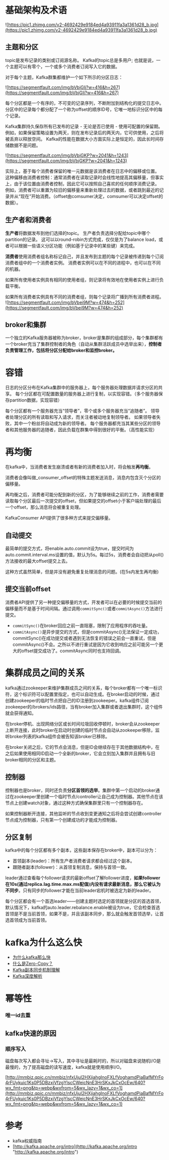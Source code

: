 # 基础架构及术语

![https://pic1.zhimg.com/v2-4692429e9184ed4a93911fa3a1361d28_b.jpg](https://pic1.zhimg.com/v2-4692429e9184ed4a93911fa3a1361d28_b.jpg)

## 主题和分区
topic是发布记录的类别或订阅源名称。 Kafka的topic总是多用户; 也就是说，一个主题可以有零个，一个或多个消费者订阅写入它的数据。

对于每个主题，Kafka群集都维护一个如下所示的分区日志：

![https://segmentfault.com/img/bVbjGIj?w=416&h=267](https://segmentfault.com/img/bVbjGIj?w=416&h=267)

每个分区都是一个有序的，不可变的记录序列，不断附加到结构化的提交日志中。 分区中的记录每个都分配了一个称为offset的顺序ID号，它唯一地标识分区中的每个记录。

Kafka集群持久保存所有已发布的记录 - 无论是否已使用 - 使用可配置的保留期。 例如，如果保留策略设置为两天，则在发布记录后的两天内，它可供使用，之后将被丢弃以释放空间。 Kafka的性能在数据大小方面实际上是恒定的，因此长时间存储数据不是问题。

![https://segmentfault.com/img/bVbjGKP?w=2041&h=1243](https://segmentfault.com/img/bVbjGKP?w=2041&h=1243)

实际上，基于每个消费者保留的唯一元数据是该消费者在日志中的偏移或位置。 这种偏移由消费者控制：通常消费者在读取记录时会线性地提高其偏移量，但事实上，由于该位置由消费者控制，因此它可以按照自己喜欢的任何顺序消费记录。 例如，消费者可以重置为较旧的偏移量来重新处理过去的数据，或者跳到最近的记录并从“现在”开始消费。（offset由comsumer决定，comsumer可以决定offset的数据）。


## 生产者和消费者

**生产者**将数据发布到他们选择的topic。 生产者负责选择分配给topic中哪个partition的记录。 这可以以round-robin方式完成，仅仅是为了balance load，或者可以根据一些语义分区功能（例如基于记录中的某些键）来完成。


**消费者**使用消费者组名称标记自己，并且发布到主题的每个记录被传递到每个订阅消费者组中的一个消费者实例。 消费者实例可以在不同的进程中，也可以在不同的机器。

如果所有使用者实例具有相同的使用者组，则记录将有效地在使用者实例上进行负载平衡。

如果所有消费者实例具有不同的消费者组，则每个记录将广播到所有消费者进程。
![https://segmentfault.com/img/bVbei9M?w=474&h=252](https://segmentfault.com/img/bVbei9M?w=474&h=252)

## broker和集群
一个独立的Kafka服务器被称为broker，broker是集群的组成部分，每个集群都有一个broker充当了集群控制者的角色（自动从集群活跃成员中选举出来），**控制者负责管理工作，包括将分区分配给broker和监控broker。**

# 容错

日志的分区分布在Kafka集群中的服务器上，每个服务器处理数据并请求分区的共享。 每个分区都在可配置数量的服务器上进行复制，以实现容错。（多个服务器保存partition数据，实现容错）

每个分区都有一个服务器充当“领导者”，零个或多个服务器充当“追随者”。 领导者处理分区的所有读取和写入请求，而关注者被动地复制领导者。 如果领导者失败，其中一个粉丝将自动成为新的领导者。 每个服务器都充当其某些分区的领导者和其他服务器的追随者，因此负载在群集中得到很好的平衡。（高性能实现）

# 再均衡
在kafka中，当消费者发生崩溃或者有新的消费者加入时，将会触发**再均衡**。

消费者会像叫做_consumer_offset的特殊主题发送消息，消息内包含灭个分区的偏移量。

再均衡之后，消费者可能分配到新的分区，为了能够继续之前的工作，消费者需要读取每个分区最后一次提交的offset，但如果提交的offset小于客户端处理的最后一个offset，那么消息将会被重复处理。

KafkaConsumer API提供了很多种方式来提交偏移量。

## 自动提交
最简单的提交方式，将enable.auto.commit设为true，提交时间为auto.commit.interval.ms设置的值，默认为5s。每过5s，消费者会自动把从poll()方法接收的最大offset提交上去。

这种方式虽然简单，但是并没有避免重复处理消息的问题。(在5s内发生再均衡)

## 提交当前offset
消费者API提供了另一种提交偏移量的方式，开发者可以在必要的时候提交当前的偏移量而不是基于时间间隔。通过调用`commitSync()`或者`commitAsync()`方法进行提交。

- `commitSync()`在broker回应之前一直阻塞，限制了应用程序的吞吐量。
- `commitAsync()`是异步提交的方式，但是commitAsync()无法保证一定成功，commitSync()在成功提交或者遇到无法恢复的错误之前会一直重试，但是commitAsync()不会。之所以不进行重试是因为它收到响应之前可能另一个更大的offset提交成功了。commitAsync同时也支持回调。


# 集群成员之间的关系
kafka通过zookeeper来维护集群成员之间的关系，每个broker都有一个唯一标识符，这个标识符可以配置里指定，也可以自动生成。在broker启动的时候，通过创建zookeeper的临时节点把自己的ID注册到zookeeper。kafka组件订阅zookeeper的/brokers/ids路径，当有broker加入集群或者退出集群时，这个组件就会获得通知。

在broker停机、出现网络分区或长时间垃圾回收停顿时，broker会从zookeeper上断开连接，此时broker在启动时创建的临时节点会自动从zookeeper移除，监听broker列表的kafka组件会被告知该broker已移除。

在broker关闭之后，它的节点会消息，但是ID会继续存在于其他数据结构中，在之后如果使用相同ID启动一个全新的broker，它会立刻加入集群并且拥有与旧broker相同的分区和主题。

## 控制器
控制器也是broker，同时还负责**分区首领的选举**。集群中第一个启动的broker通过在zookeeper里创建一个临时节点/controller让自己成为控制器。其他节点在该节点上创建watch对象，通过这种方式确保集群里只有一个控制器存在。

如果控制器断开连接，其他监听的节点收到变更通知之后将会尝试创建controller节点成为控制器，只有第一个创建成功的才能成为控制器。

## 分区复制

kafka中的每个分区都有多个副本，这些副本保存在broker中，副本可以分为：
- 首领副本(leader)：所有生产者消费者请求都会经过这个副本。
- 跟随者副本(follower)：从首领复制消息，保持与首领一致。

leader通过查看每个follower请求的最新offset了解follower进度，**如果follower在10s(通过replica.lag.time.max.ms配值)内没有请求最新消息，那么它被认为不同步**。只有同步的follower才能在当前leader宕机时被选定为新的leader。

每个分区都会有一个首选leader——创建主题时选定的首领就是分区的首选首领，默认情况下，kafka的auto.leader.rebalance.enable被设为true，它会检查首选首领是不是当前首领，如果不是，并且该副本同步，那么就会触发首领选举，让首选首领成为当前首领。


# kafka为什么这么快

- [为什么kafka那么快](https://mp.weixin.qq.com/s?__biz=MzIxMjAzMDA1MQ==&mid=2648945468&idx=1&sn=b622788361b384e152080b60e5ea69a7#rd&utm_source=tuicool&utm_medium=referral)
- [什么是Zero-Copy？](https://blog.csdn.net/u013256816/article/details/52589524)
- [Kafka副本同步机制理解](https://blog.csdn.net/lizhitao/article/details/51718185)
- [Kafka深度解析](http://www.jasongj.com/2015/01/02/Kafka%E6%B7%B1%E5%BA%A6%E8%A7%A3%E6%9E%90/)



# 幂等性
### 唯一id去重


## kafka快速的原因

### 顺序写入
磁盘每次写入都会寻址->写入，其中寻址是最耗时的，所以对磁盘来说随机I/O是最慢的，为了提高磁盘的读写速度，kafka就是使用顺序I/O。

[http://mmbiz.qpic.cn/mmbiz/nfxUjuI2HXjiahgInoFXLfVoghamdPiaBafMYrFo4rFUykuic1Ks0P5DBzxjVfzgYlscCWeicNnE3HrSKxJkCxOcEw/640?wx_fmt=png&tp=webp&wxfrom=5&wx_lazy=1&wx_co=1](http://mmbiz.qpic.cn/mmbiz/nfxUjuI2HXjiahgInoFXLfVoghamdPiaBafMYrFo4rFUykuic1Ks0P5DBzxjVfzgYlscCWeicNnE3HrSKxJkCxOcEw/640?wx_fmt=png&tp=webp&wxfrom=5&wx_lazy=1&wx_co=1)

# 参考
- kafka权威指南 
- [http://kafka.apache.org/intro](http://kafka.apache.org/intro "http://kafka.apache.org/intro")